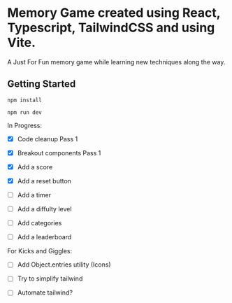 # Memory Game created using React, Typescript, TailwindCSS and using Vite.

A Just For Fun memory game while learning new techniques along the way.

## Getting Started
```
npm install
```
```
npm run dev
```





In Progress:
- [X] Code cleanup Pass 1
- [X] Breakout components Pass 1
- [X] Add a score
- [X] Add a reset button
- [ ] Add a timer
- [ ] Add a diffulty level
- [ ] Add categories
- [ ] Add a leaderboard


For Kicks and Giggles:
- [ ] Add Object.entries utility (Icons)
- [ ] Try to simplify tailwind
- [ ] Automate tailwind?


